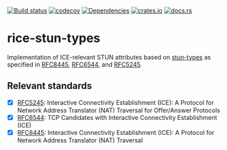 [![Build status](https://github.com/ystreet/librice/workflows/Build/badge.svg?branch=main)](https://github.com/ystreet/librice/actions)
[![codecov](https://codecov.io/gh/ystreet/librice/branch/main/graph/badge.svg)](https://codecov.io/gh/ystreet/librice)
[![Dependencies](https://deps.rs/repo/github/ystreet/librice/status.svg)](https://deps.rs/repo/github/ystreet/librice)
[![crates.io](https://img.shields.io/crates/v/rice-stun-types.svg)](https://crates.io/crates/rice-stun-types)
[![docs.rs](https://docs.rs/rice-stun-types/badge.svg)](https://docs.rs/rice-stun-types)

# rice-stun-types

Implementation of ICE-relevant STUN attributes based on [stun-types] as specified in [RFC8445],
[RFC6544], and [RFC5245].

## Relevant standards

- [x] [RFC5245]: Interactive Connectivity Establishment (ICE): A Protocol for Network Address
  Translator (NAT) Traversal for Offer/Answer Protocols
- [x] [RFC6544]: TCP Candidates with Interactive Connectivity Establishment (ICE)
- [x] [RFC8445]: Interactive Connectivity Establishment (ICE): A Protocol
  for Network Address Translator (NAT) Traversal

[RFC5245]: <https://tools.ietf.org/html/rfc5245>
[RFC6544]: <https://tools.ietf.org/html/rfc6544>
[RFC8445]: <https://tools.ietf.org/html/rfc8445>
[stun-types]: https://docs.rs/stun-types
